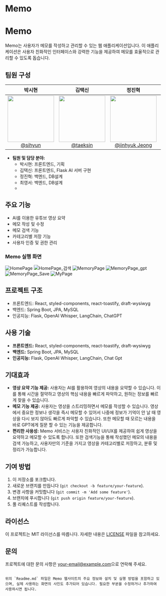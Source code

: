 # Memo

# Memo

Memo는 사용자가 메모를 작성하고 관리할 수 있는 웹 애플리케이션입니다. 이 애플리케이션은 사용자 친화적인 인터페이스와 강력한 기능을 제공하여 메모를 효율적으로 관리할 수 있도록 돕습니다.

## 팀원 구성

<div align="center">

|                                                                **박시현**                                                                |                                                                   **김택신**                                                                   |                                                                 **정진혁**                                                                 |                                                                 **최영서**                                                                  |
|:-------------------------------------------------------------------------------------------------------------------------------------:|:-------------------------------------------------------------------------------------------------------------------------------------------:|:---------------------------------------------------------------------------------------------------------------------------------------:|:----------------------------------------------------------------------------------------------------------------------------------------:|
| [<img src="https://avatars.githubusercontent.com/u/93407332?v=4" height=150 width=150> <br/> @sihyun](https://github.com/boxion) | [<img src="https://avatars.githubusercontent.com/u/90402009?v=4" height=150 width=150> <br/> @taeksin](https://github.com/taeksin) | [<img src="https://avatars.githubusercontent.com/u/117005839?v=4" height=150 width=150> <br/> @jinhyuk Jeong](https://github.com/wjdwlsgurdla) | [<img src="https://avatars.githubusercontent.com/u/115892001?v=4" height=150 width=150> <br/> @yeongseo](https://github.com/zeroseoS2) |

</div>


- **팀원 및 담당 분야:**
    - 박시현: 프론트엔드, 기획
    - 김택신: 프론트엔드, Flask AI 서버 구현
    - 정진혁: 백엔드, DB설계
    - 최영서: 백엔드, DB설계
    - 
## 주요 기능
- AI를 이용한 유튜브 영상 요약
- 메모 작성 및 수정
- 메모 검색 기능
- 카테고리별 저장 기능
- 사용자 인증 및 권한 관리

### Memo 실행 화면
![HomePage](https://github.com/Memo-Maker/Memo/assets/90402009/df2f4407-829f-4a12-b588-f28a69d8a81b)
![HomePage_검색](https://github.com/Memo-Maker/Memo/assets/90402009/717cb8eb-d23e-4a55-b573-1ed55e967437)
![MemoryPage](https://github.com/Memo-Maker/Memo/assets/90402009/3adc09cb-02ae-40fb-8788-f10a80106ce7)
![MemoryPage_gpt](https://github.com/Memo-Maker/Memo/assets/90402009/fac78a08-80fd-4e6b-aeba-a99d4a267beb)
![MemoryPage_Save](https://github.com/Memo-Maker/Memo/assets/90402009/eb63c9b6-1946-4e91-b592-c7c8b252a298)
![MyPage](https://github.com/Memo-Maker/Memo/assets/90402009/25bd65bb-e284-4408-80d3-44bf7cbfc78c)





## 프로젝트 구조
- 프론트엔드: React, styled-components, react-toastify, draft-wysiwyg
- 백엔드: Spring Boot, JPA, MySQL
- 인공지능: Flask, OpenAI Whisper, LangChain, ChatGPT

## 사용 기술

- **프론트엔드:** React, styled-components, react-toastify, draft-wysiwyg
- **백엔드:** Spring Boot, JPA, MySQL
- **인공지능:** Flask, OpenAI Whisper, LangChain, Chat Gpt

## 기대효과

- **영상 요약 기능 제공:** 사용자는 AI를 활용하여 영상의 내용을 요약할 수 있습니다. 이를 통해 시간을 절약하고 영상의 핵심 내용을 빠르게 파악하고, 원하는 정보를 빠르게 찾을 수 있습니다.
- **메모 기능 제공:** 사용자는 영상을 스트리밍하면서 메모를 작성할 수 있습니다. 영상에서 중요한 정보나 생각을 즉시 메모할 수 있어서 나중에 정보가 기억이 안 날 때 영상을 다시 보지 않아도 빠르게 파악할 수 있습니다. 또한 메모할 때 모르는 내용을 바로 GPT에게 질문 할 수 있는 기능을 제공합니다.
- **편리한 사용성:** Memo 서비스는 사용자 친화적인 UI/UX를 제공하여 쉽게 영상을 요약하고 메모할 수 있도록 합니다. 또한 검색기능을 통해 작성했던 메모의 내용을 검색 가능하고, 사용자만의 기준을 가지고 영상을 카테고리별로 저장하고, 분류 및 정리가 가능합니다.

## 기여 방법

1. 이 저장소를 포크합니다.
2. 새로운 브랜치를 만듭니다 (`git checkout -b feature/your-feature`).
3. 변경 사항을 커밋합니다 (`git commit -m 'Add some feature'`).
4. 브랜치에 푸시합니다 (`git push origin feature/your-feature`).
5. 풀 리퀘스트를 작성합니다.

## 라이선스

이 프로젝트는 MIT 라이선스를 따릅니다. 자세한 내용은 [LICENSE](LICENSE) 파일을 참고하세요.

## 문의

프로젝트에 대한 문의 사항은 [your-email@example.com](mailto:your-email@example.com)으로 연락해 주세요.
```

위의 `Readme.md` 파일은 Memo 웹사이트의 주요 정보와 설치 및 실행 방법을 포함하고 있으며, 실제 사용하는 화면의 사진도 추가되어 있습니다. 필요한 부분을 수정하거나 추가하여 사용하시면 됩니다.